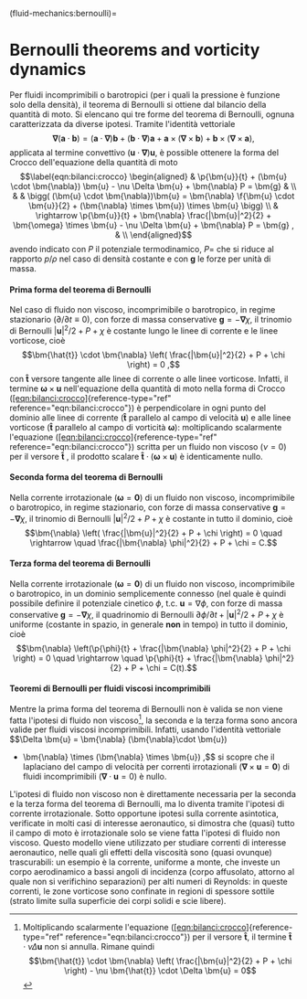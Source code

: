 (fluid-mechanics:bernoulli)=
# Bernoulli theorems and vorticity dynamics

Per fluidi incomprimibili o barotropici (per i quali la pressione è
funzione solo della densità), il teorema di Bernoulli si ottiene dal
bilancio della quantità di moto. Si elencano qui tre forme del teorema
di Bernoulli, ognuna caratterizzata da diverse ipotesi. Tramite
l'identità vettoriale
$$\bm{\nabla} (\bm{a} \cdot \bm{b}) = (\bm{a} \cdot \bm{\nabla}) \bm{b} +  (\bm{b} \cdot \bm{\nabla}) \bm{a} + \bm{a} \times (\bm{\nabla} \times \bm{b}) + \bm{b} \times (\bm{\nabla} \times \bm{a}),$$
applicata al termine convettivo $(\bm{u} \cdot \bm{\nabla}) \bm{u}$, è
possible ottenere la forma del Crocco dell'equazione della quantità di
moto $$\label{eqn:bilanci:crocco}
\begin{aligned}
 & \p{\bm{u}}{t} + (\bm{u} \cdot \bm{\nabla}) \bm{u} - \nu \Delta \bm{u} + \bm{\nabla} P = \bm{g}  & \\ &  &  \bigg( (\bm{u} \cdot \bm{\nabla})\bm{u} = \bm{\nabla} \f{\bm{u} \cdot \bm{u}}{2} + (\bm{\nabla} \times \bm{u}) \times \bm{u} \bigg) \\
 & \rightarrow \p{\bm{u}}{t} + \bm{\nabla} \frac{|\bm{u}|^2}{2} + \bm{\omega} \times \bm{u} - \nu \Delta \bm{u} + \bm{\nabla} P = \bm{g} , & \\
\end{aligned}$$ avendo indicato con $P$ il potenziale termodinamico,
$P =$ che si riduce al rapporto $p/\rho$ nel caso di densità costante e
con $\bm{g}$ le forze per unità di massa.

#### Prima forma del teorema di Bernoulli

Nel caso di fluido non viscoso, incomprimibile o barotropico, in regime
stazionario ($\partial / \partial t \equiv 0$), con forze di massa
conservative $\bm{g} = -\bm{\nabla} \chi$, il trinomio di Bernoulli
$|\bm{u}|^2/2 + P + \chi$ è costante lungo le linee di corrente e le
linee vorticose, cioè
$$\bm{\hat{t}} \cdot \bm{\nabla} \left( \frac{|\bm{u}|^2}{2} + P + \chi \right) = 0 ,$$
con $\bm{\hat{t}}$ versore tangente alle linee di corrente o alle linee
vorticose. Infatti, il termine $\bm{\omega} \times \bm{u}$
nell'equazione della quantità di moto nella forma di Crocco
([\[eqn:bilanci:crocco\]](#eqn:bilanci:crocco){reference-type="ref"
reference="eqn:bilanci:crocco"}) è perpendicolare in ogni punto del
dominio alle linee di corrente ($\bm{\hat{t}}$ parallelo al campo di
velocità $\bm{u}$) e alle linee vorticose ($\bm{\hat{t}}$ parallelo al
campo di vorticità $\bm{\omega}$): moltiplicando scalarmente l'equazione
([\[eqn:bilanci:crocco\]](#eqn:bilanci:crocco){reference-type="ref"
reference="eqn:bilanci:crocco"}) scritta per un fluido non viscoso
($\nu = 0$) per il versore $\bm{\hat{t}}$ , il prodotto scalare
$\bm{\hat{t}} \cdot (\bm{\omega} \times \bm{u})$ è identicamente nullo.

#### Seconda forma del teorema di Bernoulli

Nella corrente irrotazionale ($\bm{\omega} = \bm{0}$) di un fluido non
viscoso, incomprimibile o barotropico, in regime stazionario, con forze
di massa conservative $\bm{g} = -\bm{\nabla} \chi$, il trinomio di
Bernoulli $|\bm{u}|^2/2 + P + \chi$ è costante in tutto il dominio, cioè
$$\bm{\nabla} \left( \frac{|\bm{u}|^2}{2} + P + \chi \right) = 0  \quad \rightarrow \quad 
  \frac{|\bm{\nabla} \phi|^2}{2} + P + \chi = C.$$

#### Terza forma del teorema di Bernoulli

Nella corrente irrotazionale ($\bm{\omega} = \bm{0}$) di un fluido non
viscoso, incomprimibile o barotropico, in un dominio semplicemente
connesso (nel quale è quindi possibile definire il potenziale cinetico
$\phi$, t.c. $\bm{u} = \nabla \phi$, con forze di massa conservative
$\bm{g} = -\bm{\nabla} \chi$, il quadrinomio di Bernoulli
$\partial \phi / \partial t + |\bm{u}|^2/2 + P + \chi$ è uniforme
(costante in spazio, in generale **non** in tempo) in tutto il dominio,
cioè
$$\bm{\nabla} \left(\p{\phi}{t} + \frac{|\bm{\nabla} \phi|^2}{2} + P + \chi \right) = 0  \quad \rightarrow \quad 
 \p{\phi}{t} + \frac{|\bm{\nabla} \phi|^2}{2} + P + \chi = C(t).$$

#### Teoremi di Bernoulli per fluidi viscosi incomprimibili

Mentre la prima forma del teorema di Bernoulli non è valida se non viene
fatta l'ipotesi di fluido non viscoso[^1], la seconda e la terza forma
sono ancora valide per fluidi viscosi incomprimibili. Infatti, usando
l'identità vettoriale
$$\Delta \bm{u} = \bm{\nabla} (\bm{\nabla}\cdot \bm{u})
  - \bm{\nabla} \times (\bm{\nabla} \times \bm{u}) ,$$ si scopre che il
laplaciano del campo di velocità per correnti irrotazionali
($\bm{\nabla} \times \bm{u} = \bm{0}$) di fluidi incomprimibili
($\bm{\nabla} \cdot \bm{u} = 0$) è nullo.

L'ipotesi di fluido non viscoso non è direttamente necessaria per la
seconda e la terza forma del teorema di Bernoulli, ma lo diventa tramite
l'ipotesi di corrente irrotazionale. Sotto opportune ipotesi sulla
corrente asintotica, verificate in molti casi di interesse aeronautico,
si dimostra che (quasi) tutto il campo di moto è irrotazionale solo se
viene fatta l'ipotesi di fluido non viscoso. Questo modello viene
utilizzato per studiare correnti di interesse aeronautico, nelle quali
gli effetti della viscosità sono (quasi ovunque) trascurabili: un
esempio è la corrente, uniforme a monte, che investe un corpo
aerodinamico a bassi angoli di incidenza (corpo affusolato, attorno al
quale non si verifichino separazioni) per alti numeri di Reynolds: in
queste correnti, le zone vorticose sono confinate in regioni di spessore
sottile (strato limite sulla superficie dei corpi solidi e scie libere).

[^1]: Moltiplicando scalarmente l'equazione
    ([\[eqn:bilanci:crocco\]](#eqn:bilanci:crocco){reference-type="ref"
    reference="eqn:bilanci:crocco"}) per il versore $\bm{\hat{t}}$, il
    termine $\bm{\hat{t}}\cdot \nu \Delta \bm{u}$ non si annulla. Rimane
    quindi
    $$\bm{\hat{t}} \cdot \bm{\nabla} \left( \frac{|\bm{u}|^2}{2} + P + \chi \right) - \nu \bm{\hat{t}} \cdot \Delta \bm{u} = 0$$
